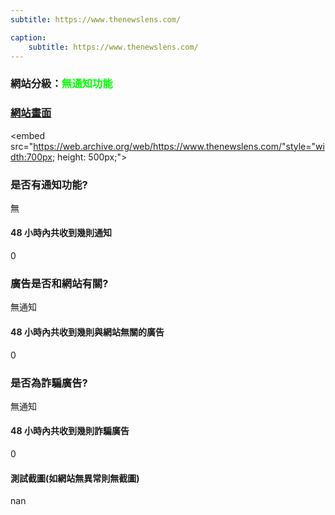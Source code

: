 ```yaml
---
subtitle: https://www.thenewslens.com/

caption:
	subtitle: https://www.thenewslens.com/
---
```


<h3>網站分級：<font color="#00FF00">無通知功能</font></h3>

### [網站畫面](https://www.thenewslens.com/)
<embed src="https://web.archive.org/web/https://www.thenewslens.com/"style="width:700px; height: 500px;">

### 是否有通知功能?
無

#### 48 小時內共收到幾則通知
0

### 廣告是否和網站有關?
無通知

#### 48 小時內共收到幾則與網站無關的廣告
0

### 是否為詐騙廣告?
無通知

#### 48 小時內共收到幾則詐騙廣告
0

#### 測試截圖(如網站無異常則無截圖)
nan

